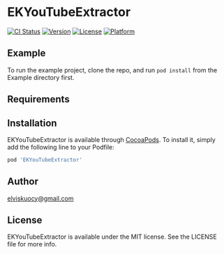 # EKYouTubeExtractor

[![CI Status](http://img.shields.io/travis/elviskuocy@gmail.com/EKYouTubeExtractor.svg?style=flat)](https://travis-ci.org/elviskuocy@gmail.com/EKYouTubeExtractor)
[![Version](https://img.shields.io/cocoapods/v/EKYouTubeExtractor.svg?style=flat)](http://cocoapods.org/pods/EKYouTubeExtractor)
[![License](https://img.shields.io/cocoapods/l/EKYouTubeExtractor.svg?style=flat)](http://cocoapods.org/pods/EKYouTubeExtractor)
[![Platform](https://img.shields.io/cocoapods/p/EKYouTubeExtractor.svg?style=flat)](http://cocoapods.org/pods/EKYouTubeExtractor)

## Example

To run the example project, clone the repo, and run `pod install` from the Example directory first.

## Requirements

## Installation

EKYouTubeExtractor is available through [CocoaPods](http://cocoapods.org). To install
it, simply add the following line to your Podfile:

```ruby
pod 'EKYouTubeExtractor'
```

## Author

elviskuocy@gmail.com

## License

EKYouTubeExtractor is available under the MIT license. See the LICENSE file for more info.
